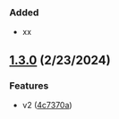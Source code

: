 

### Added

- xx

## [1.3.0](https://github.com/skopciewski/srtest/compare/1.2.2...1.3.0) (2/23/2024)


### Features

* v2 ([4c7370a](https://github.com/skopciewski/srtest/commit/4c7370a714a54629468abfcdc8b821ab1de68fe6))

